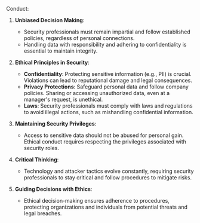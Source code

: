 Conduct:

1. **Unbiased Decision Making**:
   - Security professionals must remain impartial and follow established policies, regardless of personal connections.
   - Handling data with responsibility and adhering to confidentiality is essential to maintain integrity.

2. **Ethical Principles in Security**:
   - **Confidentiality**: Protecting sensitive information (e.g., PII) is crucial. Violations can lead to reputational damage and legal consequences.
   - **Privacy Protections**: Safeguard personal data and follow company policies. Sharing or accessing unauthorized data, even at a manager's request, is unethical.
   - **Laws**: Security professionals must comply with laws and regulations to avoid illegal actions, such as mishandling confidential information.

3. **Maintaining Security Privileges**:
   - Access to sensitive data should not be abused for personal gain. Ethical conduct requires respecting the privileges associated with security roles.

4. **Critical Thinking**:
   - Technology and attacker tactics evolve constantly, requiring security professionals to stay critical and follow procedures to mitigate risks.

5. **Guiding Decisions with Ethics**:
   - Ethical decision-making ensures adherence to procedures, protecting organizations and individuals from potential threats and legal breaches.